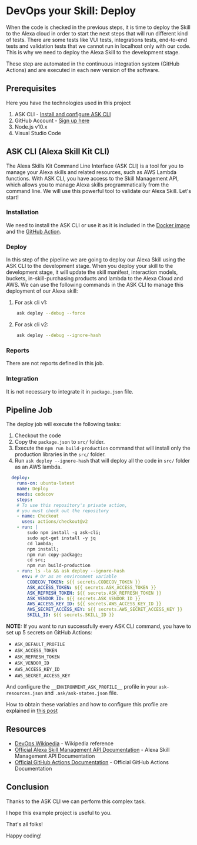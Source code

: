 # DevOps your Skill: Deploy

When the code is checked in the previous steps, it is time to deploy the Skill to the Alexa cloud in order to start the next steps that will run different kind of tests. There are some tests like VUI tests, integrations tests, end-to-end tests and validation tests that we cannot run in localhost only with our code. This is why we need to deploy the Alexa Skill to the development stage.

These step are automated in the continuous integration system (GitHub Actions) and are executed in each new version of the software.

## Prerequisites

Here you have the technologies used in this project
1. ASK CLI - [Install and configure ASK CLI](https://developer.amazon.com/es-ES/docs/alexa/smapi/quick-start-alexa-skills-kit-command-line-interface.html)
2. GitHub Account -  [Sign up here](https://github.com/)
3. Node.js v10.x
4. Visual Studio Code

## ASK CLI (Alexa Skill Kit CLI)

The Alexa Skills Kit Command Line Interface (ASK CLI) is a tool for you to manage your Alexa skills and related resources, such as AWS Lambda functions.
With ASK CLI, you have access to the Skill Management API, which allows you to manage Alexa skills programmatically from the command line.
We will use this powerful tool to validate our Alexa Skill. Let's start!

### Installation

We need to install the ASK CLI or use it as it is included in the [Docker image](https://hub.docker.com/repository/docker/xavidop/alexa-ask-aws-cli) and the [GitHub Action](https://github.com/marketplace/actions/alexa-ask-aws-cli-action).

### Deploy

In this step of the pipeline we are going to deploy our Alexa Skill using the ASK CLI to the development stage.
When you deploy your skill to the development stage, it will update the skill manifest, interaction models, buckets, in-skill-purchasing products and lambda to the Alexa Cloud and AWS.
We can use the following commands in the ASK CLI to manage this deployment of our Alexa skill:

1. For ask cli v1:
```bash
    ask deploy --debug --force
```

2. For ask cli v2:
```bash
    ask deploy --debug --ignore-hash
```

### Reports

There are not reports defined in this job.

### Integration

It is not necessary to integrate it in `package.json` file.

## Pipeline Job

The deploy job will execute the following tasks:
1. Checkout the code 
2. Copy the `package.json` to `src/` folder.
3. Execute the `npm run build-production` command that will install only the production libraries in the `src/` folder.
4. Run `ask deploy --ignore-hash` that will deploy all the code in `src/` folder as an AWS lambda.

```yaml
  deploy:
    runs-on: ubuntu-latest
    name: Deploy
    needs: codecov
    steps:
    # To use this repository's private action,
    # you must check out the repository
    - name: Checkout
      uses: actions/checkout@v2
    - run: |
        sudo npm install -g ask-cli;
        sudo apt-get install -y jq
        cd lambda;
        npm install;
        npm run copy-package;
        cd src;
        npm run build-production
    - run: ls -la && ask deploy --ignore-hash  
      env: # Or as an environment variable
        CODECOV_TOKEN: ${{ secrets.CODECOV_TOKEN }}
        ASK_ACCESS_TOKEN: ${{ secrets.ASK_ACCESS_TOKEN }}
        ASK_REFRESH_TOKEN: ${{ secrets.ASK_REFRESH_TOKEN }}
        ASK_VENDOR_ID: ${{ secrets.ASK_VENDOR_ID }}
        AWS_ACCESS_KEY_ID: ${{ secrets.AWS_ACCESS_KEY_ID }}
        AWS_SECRET_ACCESS_KEY: ${{ secrets.AWS_SECRET_ACCESS_KEY }}
        SKILL_ID: ${{ secrets.SKILL_ID }}
```
**NOTE:** If you want to run successfully every ASK CLI command, you have to set up 5 secrets on GitHub Actions:

* `ASK_DEFAULT_PROFILE`
* `ASK_ACCESS_TOKEN`
* `ASK_REFRESH_TOKEN`
* `ASK_VENDOR_ID`
* `AWS_ACCESS_KEY_ID`
* `AWS_SECRET_ACCESS_KEY`

And configure the `__ENVIRONMENT_ASK_PROFILE__` profile in your `ask-resources.json`  and `.ask/ask-states.json` file.

How to obtain these variables and how to configure this profile are explained in [this post](https://dzone.com/articles/docker-image-for-ask-and-aws-cli-1)

## Resources
* [DevOps Wikipedia](https://en.wikipedia.org/wiki/DevOps) - Wikipedia reference
* [Official Alexa Skill Management API Documentation](https://developer.amazon.com/es-ES/docs/alexa/smapi/skill-testing-operations.html) - Alexa Skill Management API Documentation
* [Official GitHub Actions Documentation](https://docs.github.com/) - Official GitHub Actions Documentation

## Conclusion 

Thanks to the ASK CLI we can perform this complex task.

I hope this example project is useful to you.

That's all folks!

Happy coding!
